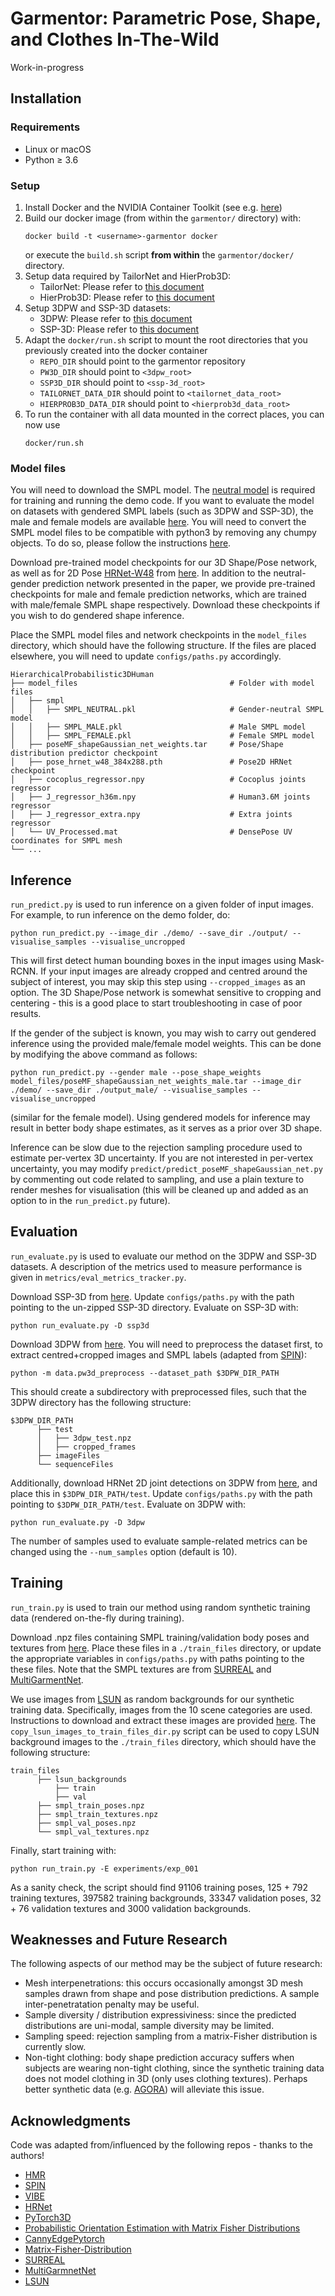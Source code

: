 # Garmentor: Parametric Pose, Shape, and Clothes In-The-Wild

Work-in-progress

## Installation

### Requirements
- Linux or macOS
- Python ≥ 3.6

### Setup

1) Install Docker and the NVIDIA Container Toolkit (see e.g. [here](https://docs.nvidia.com/datacenter/cloud-native/container-toolkit/install-guide.html#docker))
2) Build our docker image (from within the `garmentor/` directory) with:
    ```
    docker build -t <username>-garmentor docker
    ```
    or execute the `build.sh` script **from within** the `garmentor/docker/` directory.
3) Setup data required by TailorNet and HierProb3D:
    * TailorNet: Please refer to [this document](docs/tailornet_preparation.md)
    * HierProb3D: Please refer to [this document](docs/hierprob3d_preparation.md)
4) Setup 3DPW and SSP-3D datasets:
    * 3DPW: Please refer to [this document](docs/3dpw_preparation.md)
    * SSP-3D: Please refer to [this document](docs/ssp-3d_preparation.md)
5) Adapt the `docker/run.sh` script to mount the root directories that you previously created into the docker container
    * `REPO_DIR` should point to the garmentor repository
    * `PW3D_DIR` should point to `<3dpw_root>`
    * `SSP3D_DIR` should point to `<ssp-3d_root>`
    * `TAILORNET_DATA_DIR` should point to `<tailornet_data_root>`
    * `HIERPROB3D_DATA_DIR` should point to `<hierprob3d_data_root>`
6) To run the container with all data mounted in the correct places, you can now use
    ```
    docker/run.sh
    ```

### Model files
You will need to download the SMPL model. The [neutral model](http://smplify.is.tue.mpg.de) is required for training and running the demo code. If you want to evaluate the model on datasets with gendered SMPL labels (such as 3DPW and SSP-3D), the male and female models are available [here](http://smpl.is.tue.mpg.de). You will need to convert the SMPL model files to be compatible with python3 by removing any chumpy objects. To do so, please follow the instructions [here](https://github.com/vchoutas/smplx/tree/master/tools).

Download pre-trained model checkpoints for our 3D Shape/Pose network, as well as for 2D Pose [HRNet-W48](https://github.com/leoxiaobin/deep-high-resolution-net.pytorch) from [here](https://drive.google.com/drive/folders/1WHdbAaPM8-FpnwMuCdVEchskgKab3gel?usp=sharing). In addition to the neutral-gender prediction network presented in the paper, we provide pre-trained checkpoints for male and female prediction networks, which are trained with male/female SMPL shape respectively. Download these checkpoints if you wish to do gendered shape inference.

Place the SMPL model files and network checkpoints in the `model_files` directory, which should have the following structure. If the files are placed elsewhere, you will need to update `configs/paths.py` accordingly.

    HierarchicalProbabilistic3DHuman
    ├── model_files                                  # Folder with model files
    │   ├── smpl
    │   │   ├── SMPL_NEUTRAL.pkl                     # Gender-neutral SMPL model
    │   │   ├── SMPL_MALE.pkl                        # Male SMPL model
    │   │   ├── SMPL_FEMALE.pkl                      # Female SMPL model
    │   ├── poseMF_shapeGaussian_net_weights.tar     # Pose/Shape distribution predictor checkpoint
    │   ├── pose_hrnet_w48_384x288.pth               # Pose2D HRNet checkpoint
    │   ├── cocoplus_regressor.npy                   # Cocoplus joints regressor
    │   ├── J_regressor_h36m.npy                     # Human3.6M joints regressor
    │   ├── J_regressor_extra.npy                    # Extra joints regressor
    │   └── UV_Processed.mat                         # DensePose UV coordinates for SMPL mesh             
    └── ...
 
## Inference
`run_predict.py` is used to run inference on a given folder of input images. For example, to run inference on the demo folder, do:
```
python run_predict.py --image_dir ./demo/ --save_dir ./output/ --visualise_samples --visualise_uncropped
```
This will first detect human bounding boxes in the input images using Mask-RCNN. If your input images are already cropped and centred around the subject of interest, you may skip this step using `--cropped_images` as an option. The 3D Shape/Pose network is somewhat sensitive to cropping and centering - this is a good place to start troubleshooting in case of poor results.

If the gender of the subject is known, you may wish to carry out gendered inference using the provided male/female model weights. This can be done by modifying the above command as follows:
```
python run_predict.py --gender male --pose_shape_weights model_files/poseMF_shapeGaussian_net_weights_male.tar --image_dir ./demo/ --save_dir ./output_male/ --visualise_samples --visualise_uncropped
```
(similar for the female model). Using gendered models for inference may result in better body shape estimates, as it serves as a prior over 3D shape.

Inference can be slow due to the rejection sampling procedure used to estimate per-vertex 3D uncertainty. If you are not interested in per-vertex uncertainty, you may modify `predict/predict_poseMF_shapeGaussian_net.py` by commenting out code related to sampling, and use a plain texture to render meshes for visualisation (this will be cleaned up and added as an option to in the `run_predict.py` future).

## Evaluation
`run_evaluate.py` is used to evaluate our method on the 3DPW and SSP-3D datasets. A description of the metrics used to measure performance is given in `metrics/eval_metrics_tracker.py`.

Download SSP-3D from [here](https://github.com/akashsengupta1997/SSP-3D). Update `configs/paths.py` with the path pointing to the un-zipped SSP-3D directory. Evaluate on SSP-3D with:
```
python run_evaluate.py -D ssp3d
```

Download 3DPW from [here](https://virtualhumans.mpi-inf.mpg.de/3DPW/). You will need to preprocess the dataset first, to extract centred+cropped images and SMPL labels (adapted from [SPIN](https://github.com/nkolot/SPIN/tree/master/datasets/preprocess)):
```
python -m data.pw3d_preprocess --dataset_path $3DPW_DIR_PATH
```
This should create a subdirectory with preprocessed files, such that the 3DPW directory has the following structure:
```
$3DPW_DIR_PATH
      ├── test                                  
      │   ├── 3dpw_test.npz    
      │   ├── cropped_frames   
      ├── imageFiles
      └── sequenceFiles
```
Additionally, download HRNet 2D joint detections on 3DPW from [here](https://drive.google.com/drive/folders/1GnVukI3Z1h0fq9GeD40RI8z35EfKWEda?usp=sharing), and place this in `$3DPW_DIR_PATH/test`. Update `configs/paths.py` with the path pointing to `$3DPW_DIR_PATH/test`. Evaluate on 3DPW with:
```
python run_evaluate.py -D 3dpw
```
The number of samples used to evaluate sample-related metrics can be changed using the `--num_samples` option (default is 10).

## Training
`run_train.py` is used to train our method using random synthetic training data (rendered on-the-fly during training). 

Download .npz files containing SMPL training/validation body poses and textures from [here](https://drive.google.com/drive/folders/1lvxwKcqi4HaxTLQlEicPhN5Q3L-aWjYN?usp=sharing). Place these files in a `./train_files` directory, or update the appropriate variables in `configs/paths.py` with paths pointing to the these files. Note that the SMPL textures are from [SURREAL](https://github.com/gulvarol/surreal) and [MultiGarmentNet](https://github.com/bharat-b7/MultiGarmentNetwork).

We use images from [LSUN](https://github.com/fyu/lsun) as random backgrounds for our synthetic training data. Specifically, images from the 10 scene categories are used. Instructions to download and extract these images are provided [here](https://github.com/fyu/lsun). The `copy_lsun_images_to_train_files_dir.py` script can be used to copy LSUN background images to the `./train_files` directory, which should have the following structure:
```
train_files
      ├── lsun_backgrounds
          ├── train
          ├── val
      ├── smpl_train_poses.npz
      ├── smpl_train_textures.npz                                  
      ├── smpl_val_poses.npz                                  
      └── smpl_val_textures.npz                                  
```

Finally, start training with:
```
python run_train.py -E experiments/exp_001
```
As a sanity check, the script should find 91106 training poses, 125 + 792 training textures, 397582 training backgrounds, 33347 validation poses, 32 + 76 validation textures and 3000 validation backgrounds.

## Weaknesses and Future Research
The following aspects of our method may be the subject of future research:
- Mesh interpenetrations: this occurs occasionally amongst 3D mesh samples drawn from shape and pose distribution predictions. A sample inter-penetratation penalty may be useful.
- Sample diversity / distribution expressiviness: since the predicted distributions are uni-modal, sample diversity may be limited.
- Sampling speed: rejection sampling from a matrix-Fisher distribution is currently slow.
- Non-tight clothing: body shape prediction accuracy suffers when subjects are wearing non-tight clothing, since the synthetic training data does not model clothing in 3D (only uses clothing textures). Perhaps better synthetic data (e.g. [AGORA](https://agora.is.tue.mpg.de)) will alleviate this issue.

## Acknowledgments
Code was adapted from/influenced by the following repos - thanks to the authors!

- [HMR](https://github.com/akanazawa/hmr)
- [SPIN](https://github.com/nkolot/SPIN)
- [VIBE](https://github.com/mkocabas/VIBE)
- [HRNet](https://github.com/leoxiaobin/deep-high-resolution-net.pytorch)
- [PyTorch3D](https://github.com/facebookresearch/pytorch3d)
- [Probabilistic Orientation Estimation with Matrix Fisher Distributions](https://github.com/Davmo049/Public_prob_orientation_estimation_with_matrix_fisher_distributions)
- [CannyEdgePytorch](https://github.com/DCurro/CannyEdgePytorch)
- [Matrix-Fisher-Distribution](https://github.com/tylee-fdcl/Matrix-Fisher-Distribution)
- [SURREAL](https://github.com/gulvarol/surreal)
- [MultiGarmnetNet](https://github.com/bharat-b7/MultiGarmentNetwork)
- [LSUN](https://github.com/fyu/lsun)
